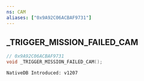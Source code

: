 ```yaml
---
ns: CAM
aliases: ["0x9A92C06ACBAF9731"]
---
```

## _TRIGGER_MISSION_FAILED_CAM

```c
// 0x9A92C06ACBAF9731
void _TRIGGER_MISSION_FAILED_CAM();
```

```
NativeDB Introduced: v1207
```

